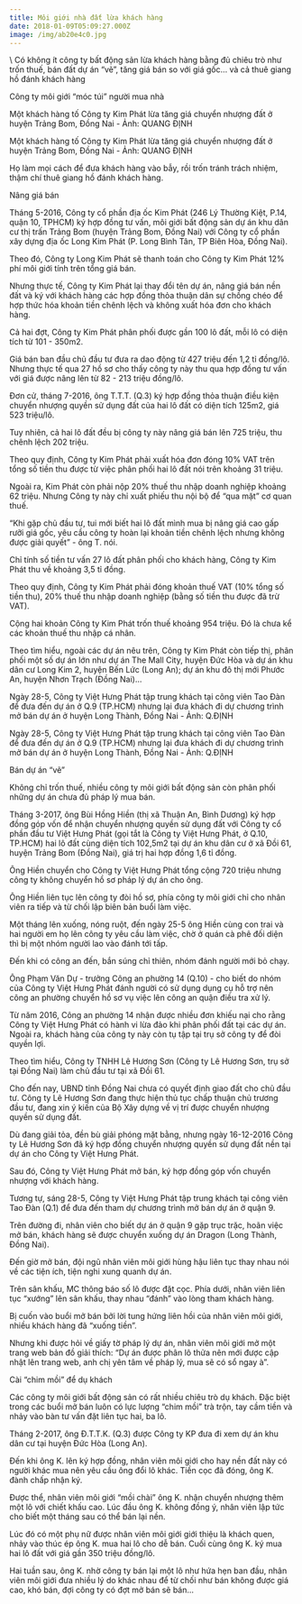 ```yaml
---
title: Môi giới nhà đất lừa khách hàng
date: 2018-01-09T05:09:27.000Z
image: /img/ab20e4c0.jpg
---
```



\    Có không ít công ty bất động sản lừa khách hàng bằng đủ chiêu trò như trốn thuế, bán đất dự án “vẽ”, tăng giá bán so với giá gốc… và cả thuê giang hồ đánh khách hàng

Công ty môi giới “móc túi” người mua nhà

Một khách hàng tố Công ty Kim Phát lừa tăng giá chuyển nhượng đất ở huyện Trảng Bom, Đồng Nai - Ảnh: QUANG ĐỊNH

Một khách hàng tố Công ty Kim Phát lừa tăng giá chuyển nhượng đất ở huyện Trảng Bom, Đồng Nai - Ảnh: QUANG ĐỊNH

Họ làm mọi cách để đưa khách hàng vào bẫy, rồi trốn tránh trách nhiệm, thậm chí thuê giang hồ đánh khách hàng.

Nâng giá bán

Tháng 5-2016, Công ty cổ phần địa ốc Kim Phát (246 Lý Thường Kiệt, P.14, quận 10, TPHCM) ký hợp đồng tư vấn, môi giới bất động sản dự án khu dân cư thị trấn Trảng Bom (huyện Trảng Bom, Đồng Nai) với Công ty cổ phần xây dựng địa ốc Long Kim Phát (P. Long Bình Tân, TP Biên Hòa, Đồng Nai).

Theo đó, Công ty Long Kim Phát sẽ thanh toán cho Công ty Kim Phát 12% phí môi giới tính trên tổng giá bán.

Nhưng thực tế, Công ty Kim Phát lại thay đổi tên dự án, nâng giá bán nền đất và ký với khách hàng các hợp đồng thỏa thuận dân sự chồng chéo để hợp thức hóa khoản tiền chênh lệch và không xuất hóa đơn cho khách hàng.

Cả hai đợt, Công ty Kim Phát phân phối được gần 100 lô đất, mỗi lô có diện tích từ 101 - 350m2.

Giá bán ban đầu chủ đầu tư đưa ra dao động từ 427 triệu đến 1,2 tỉ đồng/lô. Nhưng thực tế qua 27 hồ sơ cho thấy công ty này thu qua hợp đồng tư vấn với giá được nâng lên từ 82 - 213 triệu đồng/lô.

Đơn cử, tháng 7-2016, ông T.T.T. (Q.3) ký hợp đồng thỏa thuận điều kiện chuyển nhượng quyền sử dụng đất của hai lô đất có diện tích 125m2, giá 523 triệu/lô.

Tuy nhiên, cả hai lô đất đều bị công ty này nâng giá bán lên 725 triệu, thu chênh lệch 202 triệu.

Theo quy định, Công ty Kim Phát phải xuất hóa đơn đóng 10% VAT trên tổng số tiền thu được từ việc phân phối hai lô đất nói trên khoảng 31 triệu.

Ngoài ra, Kim Phát còn phải nộp 20% thuế thu nhập doanh nghiệp khoảng 62 triệu. Nhưng Công ty này chỉ xuất phiếu thu nội bộ để “qua mặt” cơ quan thuế.

“Khi gặp chủ đầu tư, tui mới biết hai lô đất mình mua bị nâng giá cao gấp rưỡi giá gốc, yêu cầu công ty hoàn lại khoản tiền chênh lệch nhưng không được giải quyết” - ông T. nói.

Chỉ tính số tiền tư vấn 27 lô đất phân phối cho khách hàng, Công ty Kim Phát thu về khoảng 3,5 tỉ đồng.

Theo quy định, Công ty Kim Phát phải đóng khoản thuế VAT (10% tổng số tiền thu), 20% thuế thu nhập doanh nghiệp (bằng số tiền thu được đã trừ VAT).

Cộng hai khoản Công ty Kim Phát trốn thuế khoảng 954 triệu. Đó là chưa kể các khoản thuế thu nhập cá nhân.

Theo tìm hiểu, ngoài các dự án nêu trên, Công ty Kim Phát còn tiếp thị, phân phối một số dự án lớn như dự án The Mall City, huyện Đức Hòa và dự án khu dân cư Long Kim 2, huyện Bến Lức (Long An); dự án khu đô thị mới Phước An, huyện Nhơn Trạch (Đồng Nai)...

Ngày 28-5, Công ty Việt Hưng Phát tập trung khách tại công viên Tao Đàn để đưa đến dự án ở Q.9 (TP.HCM) nhưng lại đưa khách đi dự chương trình mở bán dự án ở huyện Long Thành, Đồng Nai - Ảnh: Q.ĐỊNH

Ngày 28-5, Công ty Việt Hưng Phát tập trung khách tại công viên Tao Đàn để đưa đến dự án ở Q.9 (TP.HCM) nhưng lại đưa khách đi dự chương trình mở bán dự án ở huyện Long Thành, Đồng Nai - Ảnh: Q.ĐỊNH

Bán dự án “vẽ”

Không chỉ trốn thuế, nhiều công ty môi giới bất động sản còn phân phối những dự án chưa đủ pháp lý mua bán.

Tháng 3-2017, ông Bùi Hồng Hiền (thị xã Thuận An, Bình Dương) ký hợp đồng góp vốn để nhận chuyển nhượng quyền sử dụng đất với Công ty cổ phần đầu tư Việt Hưng Phát (gọi tắt là Công ty Việt Hưng Phát, ở Q.10, TP.HCM) hai lô đất cùng diện tích 102,5m2 tại dự án khu dân cư ở xã Đồi 61, huyện Trảng Bom (Đồng Nai), giá trị hai hợp đồng 1,6 tỉ đồng.

Ông Hiền chuyển cho Công ty Việt Hưng Phát tổng cộng 720 triệu nhưng công ty không chuyển hồ sơ pháp lý dự án cho ông.

Ông Hiền liên tục lên công ty đòi hồ sơ, phía công ty môi giới chỉ cho nhân viên ra tiếp và từ chối lập biên bản buổi làm việc.

Một tháng lên xuống, nóng ruột, đến ngày 25-5 ông Hiền cùng con trai và hai người em họ lên công ty yêu cầu làm việc, chờ ở quán cà phê đối diện thì bị một nhóm người lao vào đánh tới tấp.

Đến khi có công an đến, bắn súng chỉ thiên, nhóm đánh người mới bỏ chạy.

Ông Phạm Văn Dự - trưởng Công an phường 14 (Q.10) - cho biết do nhóm của Công ty Việt Hưng Phát đánh người có sử dụng dụng cụ hỗ trợ nên công an phường chuyển hồ sơ vụ việc lên công an quận điều tra xử lý.

Từ năm 2016, Công an phường 14 nhận được nhiều đơn khiếu nại cho rằng Công ty Việt Hưng Phát có hành vi lừa đảo khi phân phối đất tại các dự án. Ngoài ra, khách hàng của công ty này còn tụ tập tại trụ sở công ty để đòi quyền lợi.

Theo tìm hiểu, Công ty TNHH Lê Hương Sơn (Công ty Lê Hương Sơn, trụ sở tại Đồng Nai) làm chủ đầu tư tại xã Đồi 61.

Cho đến nay, UBND tỉnh Đồng Nai chưa có quyết định giao đất cho chủ đầu tư. Công ty Lê Hương Sơn đang thực hiện thủ tục chấp thuận chủ trương đầu tư, đang xin ý kiến của Bộ Xây dựng về vị trí được chuyển nhượng quyền sử dụng đất.

Dù đang giải tỏa, đền bù giải phóng mặt bằng, nhưng ngày 16-12-2016 Công ty Lê Hương Sơn đã ký hợp đồng chuyển nhượng quyền sử dụng đất nền tại dự án cho Công ty Việt Hưng Phát.

Sau đó, Công ty Việt Hưng Phát mở bán, ký hợp đồng góp vốn chuyển nhượng với khách hàng.

Tương tự, sáng 28-5, Công ty Việt Hưng Phát tập trung khách tại công viên Tao Đàn (Q.1) để đưa đến tham dự chương trình mở bán dự án ở quận 9.

Trên đường đi, nhân viên cho biết dự án ở quận 9 gặp trục trặc, hoãn việc mở bán, khách hàng sẽ được chuyển xuống dự án Dragon (Long Thành, Đồng Nai).

Đến giờ mở bán, đội ngũ nhân viên môi giới hùng hậu liên tục thay nhau nói về các tiện ích, tiện nghi xung quanh dự án.

Trên sân khấu, MC thông báo số lô được đặt cọc. Phía dưới, nhân viên liên tục “xướng” lên sân khấu, thay nhau “đánh” vào lòng tham khách hàng.

Bị cuốn vào buổi mở bán bởi lời tung hứng liên hồi của nhân viên môi giới, nhiều khách hàng đã “xuống tiền”.

Nhưng khi được hỏi về giấy tờ pháp lý dự án, nhân viên môi giới mở một trang web bản đồ giải thích: “Dự án được phân lô thửa nên mới được cập nhật lên trang web, anh chị yên tâm về pháp lý, mua sẽ có sổ ngay à”.

Cài “chim mồi” để dụ khách

Các công ty môi giới bất động sản có rất nhiều chiêu trò dụ khách. Đặc biệt trong các buổi mở bán luôn có lực lượng “chim mồi” trà trộn, tay cầm tiền và nhảy vào bàn tư vấn đặt liên tục hai, ba lô.

Tháng 2-2017, ông Đ.T.T.K. (Q.3) được Công ty KP đưa đi xem dự án khu dân cư tại huyện Đức Hòa (Long An).

Đến khi ông K. lên ký hợp đồng, nhân viên môi giới cho hay nền đất này có người khác mua nên yêu cầu ông đổi lô khác. Tiền cọc đã đóng, ông K. đành chấp nhận ký.

Được thể, nhân viên môi giới “mồi chài” ông K. nhận chuyển nhượng thêm một lô với chiết khấu cao. Lúc đầu ông K. không đồng ý, nhân viên lập tức cho biết một tháng sau có thể bán lại nền.

Lúc đó có một phụ nữ được nhân viên môi giới giới thiệu là khách quen, nhảy vào thúc ép ông K. mua hai lô cho dễ bán. Cuối cùng ông K. ký mua hai lô đất với giá gần 350 triệu đồng/lô.

Hai tuần sau, ông K. nhờ công ty bán lại một lô như hứa hẹn ban đầu, nhân viên môi giới đưa nhiều lý do khác nhau để từ chối như bán không được giá cao, khó bán, đợi công ty có đợt mở bán sẽ bán...
